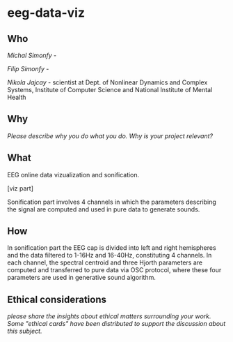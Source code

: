 # eeg-data-viz

## Who
*Michal Simonfy* -

*Filip Simonfy* - 

*Nikola Jajcay* - scientist at Dept. of Nonlinear Dynamics and Complex Systems, Institute of Computer Science and National Institute of Mental Health

## Why
*Please describe why you do what you do. Why is your project relevant?*

## What
EEG online data vizualization and sonification.

[viz part]

Sonification part involves 4 channels in which the parameters describing the signal are computed and used in pure data to generate sounds.

## How

In sonification part the EEG cap is divided into left and right hemispheres and the data filtered to 1-16Hz and 16-40Hz, constituting 4 channels. In each channel, the spectral centroid and three Hjorth parameters are computed and transferred to pure data via OSC protocol, where these four parameters are used in generative sound algorithm.

## Ethical considerations
*please share the insights about ethical matters surrounding your work. Some "ethical cards" have been distributed to support the discussion about this subject.*
